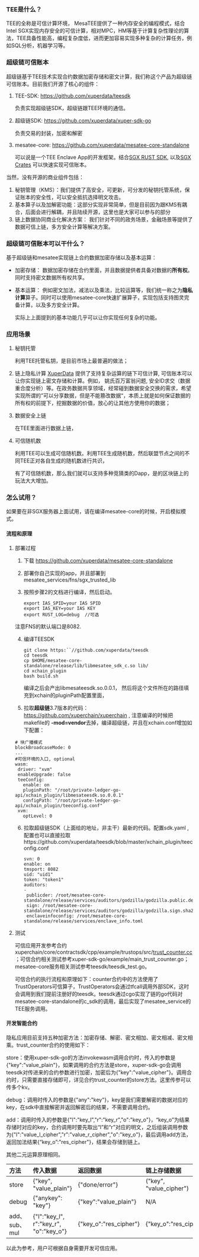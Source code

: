 ### TEE是什么？ 

TEE的全称是可信计算环境， MesaTEE提供了一种内存安全的编程模式，结合Intel SGX实现内存安全的可信计算，相对MPC，HM等基于计算复杂性理论的算法，TEE具备性能高，编程复杂度低，进而更加容易实现多种复杂的计算任务，例如SQL分析，机器学习等。

### 超级链可信账本

超级链基于TEE技术实现合约数据加密存储和密文计算，我们称这个产品为超级链可信账本。目前我们开源了核心的组件：

1. TEE-SDK: https://github.com/xuperdata/teesdk

   负责实现超级链SDK，超级链跟TEE环境的通信。

2. 超级链SDK:  https://github.com/xuperdata/xuper-sdk-go

   负责交易的封装，加密和解密

3. mesatee-core: https://github.com/xuperdata/mesatee-core-standalone

   可以说是一个TEE Enclave App的开发框架。结合[SGX RUST SDK](https://github.com/apache/incubator-teaclave-sgx-sdk), 以及[SGX Crates](https://github.com/universal-secure-computing-community/crates-sgx) 可以快速实现可信账本。

当然，没有开源的商业组件包括：

1. 秘钥管理（KMS）：我们提供了高安全，可更新，可分发的秘钥托管系统，保证账本的安全性，可以安全抵抗选择明文攻击。
2. 基本算子以及加解密功能：这部分实现非常简单，但是目前因为跟KMS有耦合，后面会进行解耦，并且陆续开源，这里也是大家可以参与的部分
3. 链上数据协同商业化解决方案： 我们针对不同的政务场景，金融场景等提供了数据可信上链，多方安全计算等解决方案。


### 超级链可信账本可以干什么？

基于超级链和mesatee实现链上合约数据加密存储以及基本运算：

* 加密存储： 数据加密存储在合约里面，并且数据提供者具备对数据的**所有权**。同时支持密文数据所有权共享。

* 基本运算： 例如密文加法，减法以及乘法，比较运算等，我们统一称之为**隐私计算**算子。同时可以使用mesatee-core快速扩展算子，实现包括支持图灵完备计算，以及多方安全计算。

  实际上上面提到的基本功能几乎可以让你实现任何复杂的功能。

### 应用场景

1. 秘钥托管

   利用TEE托管私钥，是目前市场上最普遍的做法；

2. 链上隐私计算
   [XuperData](https://xchain.baidu.com/n/case/xuperdata) 提供了支持复杂运算的链下可信计算, 可信账本可以让你实现链上密文存储和计算。例如， 姚氏百万富翁问题, 安全ID求交（数据重合度分析）等。在政务数据共享领域，经常碰到数据安全交换的需求，希望实现所谓的”可以分享数据，但是不能篡改数据“，本质上就是如何保证数据的所有权的前提下，挖掘数据的价值，放心的让其他方使用你的数据；

3. 数据安全上链

   在TEE里面进行数据上链，

4. 可信随机数

   利用TEE可以生成可信随机数。利用TEE生成随机数，然后联盟节点之间的不同TEE正对各自生成的随机数进行共识，

   有了可信随机数，那么我们就可以支持多种竞猜类的Dapp，是的区块链上的玩法大大增加。

### 怎么试用？

如果要在非SGX服务器上面试用，请在编译mesatee-core的时候，开启模拟模式。

#### 流程和原理

1. 部署过程

   1. 下载  https://github.com/xuperdata/mesatee-core-standalone

   2.  部署你自己实现的app，并且部署到mesatee_services/fns/sgx_trusted_lib

   3. 按照步骤2的文档进行编译，然后启动。

      ```
      export IAS_SPID=your IAS SPID
      export IAS_KEY=your IAS KEY
      export RUST_LOG=debug  //可选
      ```

   注意FNS的默认端口是8082.

   4. 编译TEESDK

      ```
      git clone https:``//github.com/xuperdata/teesdk
      cd teesdk
      cp $HOME/mesatee-core-standalone/release/lib/libmesatee_sdk_c.so lib/
      cd xchain_plugin
      bash build.sh
      ```

      编译之后会产出libmesateesdk.so.0.0.1， 然后将这个文件所在的路径填充到xchain的pluginPath配置里面，

   5.  拉取**超级链**3.7版本的代码： https://github.com/xuperchain/xuperchain , 注意编译的时候把 makefile的 **-mod=vendor**去掉，编译超级链，并且在xchain.conf增加如下配置：

      ```
      # 块广播模式
      blockBroadcaseMode: 0
      ...
      #可信环境的入口, optional
      wasm:
       driver: "xvm"
       enableUpgrade: false
       teeConfig:
         enable: on
         pluginPath: "/root/private-ledger-go-api/xchain_plugin/libmesateesdk.so.0.0.1"
         configPath: "/root/private-ledger-go-api/xchain_plugin/teeconfig.conf"
       xvm:
         optLevel: 0
      ```

   6. 拉取超级链SDK（上面给的地址，非主干）最新的代码。配置sdk.yaml , 配置也可以直接拉取https://github.com/xuperdata/teesdk/blob/master/xchain_plugin/teeconfig.conf

      ```
      svn: 0
      enable: on
      tmsport: 8082
      uid: "uid1"
      token: "token1"
      auditors:
      -
       publicder: /root/mesatee-core-standalone/release/services/auditors/godzilla/godzilla.public.der
       sign: /root/mesatee-core-standalone/release/services/auditors/godzilla/godzilla.sign.sha256
       enclaveinfoconfig: /root/mesatee-core-standalone/release/services/enclave_info.toml
      ```

2. 测试

   可信应用开发参考合约xuperchain/core/contractsdk/cpp/example/trustops/src/[trust_counter.cc](http://trust_counter.cc/)；可信合约相关测试参考xuper-sdk-go/example/main_trust_counter.go；mesatee-core服务相关测试参考teesdk/teesdk_test.go。	

   

   可信合约的执行流程和原理如下：counter合约中的方法使用了TrustOperators可信算子，TrustOperators会通过tfcall调用外部SDK，这时会调用到我们提前注册好的teesdk。teesdk通过cgo实现了链的go代码对mesatee-core-standalone的c_sdk的调用，最后实现了mesatee_service的TEE服务调用。

#### 开发智能合约

​	隐私应用目前支持五种加密方法：加密存储、解密、密文相加、密文相减、密文相乘。trust_counter合约的使用如下：

​	store：使用xuper-sdk-go的方法invokewasm调用合约时，传入的参数是{"key":"value_plain"}，如果调用的合约方法是store，xuper-sdk-go会调用teesdk对传进来的合约参数进行加密，加密后为{"key":"value_cipher"}。调用合约时，只需要直接存储即可，详见合约trust_counter的store方法。这里传参可以传多个kv。

​	debug：调用时传入的参数是{"any":"key"}，key是我们需要解密的数据对应的key，在sdk中直接解密并返回解密后的结果，不需要调用合约。

​	add：调用时传入的参数是{"l":"key_l","r":"key_r","o":"key_o"}，“key_o”为结果存储时对应的key，合约调用时要先取出“l”和“r”对应的明文，之后组装调用参数为{"l":"value_l_cipher","r":"value_r_cipher","o":"key_o"}，最后调用add方法，返回加法结果{“key_o”:"res_cipher"}，结果会存储到链上。

其他二元运算原理相同。

| 方法          | 传入数据                               | 返回数据               | 链上存储数据            |
| :------------ | :------------------------------------- | :--------------------- | :---------------------- |
| store         | {"key", "value_plain"}                 | {"done/error"}         | ("key", "value_cipher") |
| debug         | {"anykey": "key"}                      | {"key":"value_plain"}  | N/A                     |
| add、sub、mul | {"l":"key_l", r":"key_r", "o":"key_o"} | {"key_o":"res_cipher"} | {"key_o":"res_cipher"}  |

以此为参考，用户可根据自身需要开发可信应用。
